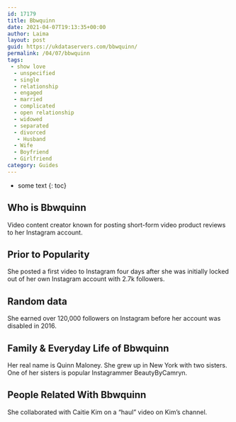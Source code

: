 ```yaml
---
id: 17179
title: Bbwquinn
date: 2021-04-07T19:13:35+00:00
author: Laima
layout: post
guid: https://ukdataservers.com/bbwquinn/
permalink: /04/07/bbwquinn
tags:
 - show love
  - unspecified
  - single
  - relationship
  - engaged
  - married
  - complicated
  - open relationship
  - widowed
  - separated
  - divorced
   - Husband
  - Wife
  - Boyfriend
  - Girlfriend
category: Guides
---
```


* some text
{: toc}


## Who is Bbwquinn
                  
                  
                  
Video content creator known for posting short-form video product reviews to her Instagram account. 
                  
              
            
              
            
                
                
                
## Prior to Popularity
                  
                  
                  
She posted a first video to Instagram four days after she was initially locked out of her own Instagram account with 2.7k followers.
                  
              
            
              
            
                
                
                
## Random data
                  
                  
                  
She earned over 120,000 followers on Instagram before her account was disabled in 2016. 
                  
              
            
              
            
                
                
                
## Family & Everyday Life of Bbwquinn
                  
                  
                  
Her real name is Quinn Maloney. She grew up in New York with two sisters. One of her sisters is popular Instagrammer BeautyByCamryn.
                  
              
            
              
            
                
                
                
## People Related With Bbwquinn
                  
                  
                  
She collaborated with Caitie Kim on a &#8220;haul&#8221; video on Kim&#8217;s channel.
                  
              
            
              
            
                
              
            
              
              
            
            
              
            
          
          
          